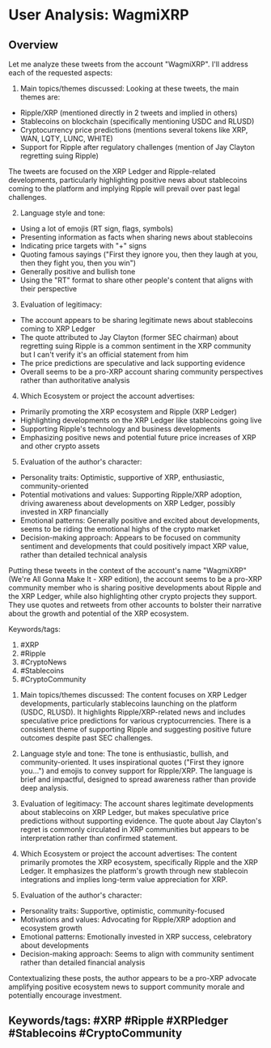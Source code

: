 # User Analysis: WagmiXRP

## Overview

<think>
Let me analyze these tweets from the account "WagmiXRP". I'll address each of the requested aspects:

1. Main topics/themes discussed:
Looking at these tweets, the main themes are:
- Ripple/XRP (mentioned directly in 2 tweets and implied in others)
- Stablecoins on blockchain (specifically mentioning USDC and RLUSD)
- Cryptocurrency price predictions (mentions several tokens like XRP, WAN, LQTY, LUNC, WHITE)
- Support for Ripple after regulatory challenges (mention of Jay Clayton regretting suing Ripple)

The tweets are focused on the XRP Ledger and Ripple-related developments, particularly highlighting positive news about stablecoins coming to the platform and implying Ripple will prevail over past legal challenges.

2. Language style and tone:
- Using a lot of emojis (RT sign, flags, symbols)
- Presenting information as facts when sharing news about stablecoins
- Indicating price targets with "+" signs
- Quoting famous sayings ("First they ignore you, then they laugh at you, then they fight you, then you win")
- Generally positive and bullish tone
- Using the "RT" format to share other people's content that aligns with their perspective

3. Evaluation of legitimacy:
- The account appears to be sharing legitimate news about stablecoins coming to XRP Ledger
- The quote attributed to Jay Clayton (former SEC chairman) about regretting suing Ripple is a common sentiment in the XRP community but I can't verify it's an official statement from him
- The price predictions are speculative and lack supporting evidence
- Overall seems to be a pro-XRP account sharing community perspectives rather than authoritative analysis

4. Which Ecosystem or project the account advertises:
- Primarily promoting the XRP ecosystem and Ripple (XRP Ledger)
- Highlighting developments on the XRP Ledger like stablecoins going live
- Supporting Ripple's technology and business developments
- Emphasizing positive news and potential future price increases of XRP and other crypto assets

5. Evaluation of the author's character:
- Personality traits: Optimistic, supportive of XRP, enthusiastic, community-oriented
- Potential motivations and values: Supporting Ripple/XRP adoption, driving awareness about developments on XRP Ledger, possibly invested in XRP financially
- Emotional patterns: Generally positive and excited about developments, seems to be riding the emotional highs of the crypto market
- Decision-making approach: Appears to be focused on community sentiment and developments that could positively impact XRP value, rather than detailed technical analysis

Putting these tweets in the context of the account's name "WagmiXRP" (We're All Gonna Make It - XRP edition), the account seems to be a pro-XRP community member who is sharing positive developments about Ripple and the XRP Ledger, while also highlighting other crypto projects they support. They use quotes and retweets from other accounts to bolster their narrative about the growth and potential of the XRP ecosystem.

Keywords/tags: 
1. #XRP
2. #Ripple
3. #CryptoNews
4. #Stablecoins
5. #CryptoCommunity
</think>

1. Main topics/themes discussed:
The content focuses on XRP Ledger developments, particularly stablecoins launching on the platform (USDC, RLUSD). It highlights Ripple/XRP-related news and includes speculative price predictions for various cryptocurrencies. There is a consistent theme of supporting Ripple and suggesting positive future outcomes despite past SEC challenges.

2. Language style and tone:
The tone is enthusiastic, bullish, and community-oriented. It uses inspirational quotes ("First they ignore you...") and emojis to convey support for Ripple/XRP. The language is brief and impactful, designed to spread awareness rather than provide deep analysis.

3. Evaluation of legitimacy:
The account shares legitimate developments about stablecoins on XRP Ledger, but makes speculative price predictions without supporting evidence. The quote about Jay Clayton's regret is commonly circulated in XRP communities but appears to be interpretation rather than confirmed statement.

4. Which Ecosystem or project the account advertises:
The content primarily promotes the XRP ecosystem, specifically Ripple and the XRP Ledger. It emphasizes the platform's growth through new stablecoin integrations and implies long-term value appreciation for XRP.

5. Evaluation of the author's character:
- Personality traits: Supportive, optimistic, community-focused
- Motivations and values: Advocating for Ripple/XRP adoption and ecosystem growth
- Emotional patterns: Emotionally invested in XRP success, celebratory about developments
- Decision-making approach: Seems to align with community sentiment rather than detailed financial analysis

Contextualizing these posts, the author appears to be a pro-XRP advocate amplifying positive ecosystem news to support community morale and potentially encourage investment.

Keywords/tags: #XRP #Ripple #XRPledger #Stablecoins #CryptoCommunity
---
